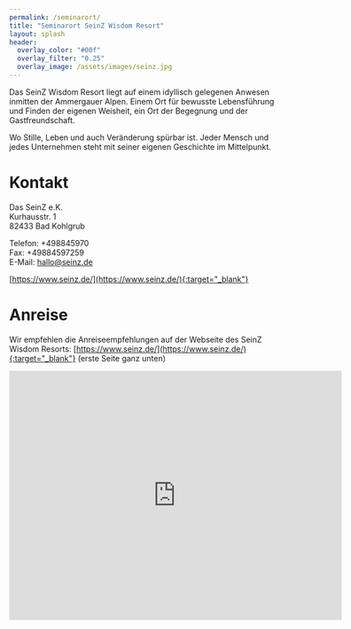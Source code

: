 ```yaml
---
permalink: /seminarort/
title: "Seminarort SeinZ Wisdom Resort"
layout: splash
header:
  overlay_color: "#00f"
  overlay_filter: "0.25"
  overlay_image: /assets/images/seinz.jpg
---
```


Das SeinZ Wisdom Resort liegt auf einem idyllisch gelegenen Anwesen inmitten der Ammergauer Alpen.
Einem Ort für bewusste Lebensführung und Finden der eigenen Weisheit, ein Ort der Begegnung und der Gastfreundschaft.

Wo Stille, Leben und auch Veränderung spürbar ist. Jeder Mensch und jedes Unternehmen steht mit seiner eigenen Geschichte im Mittelpunkt.

# Kontakt
Das SeinZ e.K.<br>
Kurhausstr. 1<br>
82433 Bad Kohlgrub<br>

Telefon: +498845970<br>
Fax: +49884597259<br>
E-Mail: hallo@seinz.de<br>

[https://www.seinz.de/](https://www.seinz.de/){:target="_blank"}

# Anreise
Wir empfehlen die Anreiseempfehlungen auf der Webseite des SeinZ Wisdom Resorts: [https://www.seinz.de/](https://www.seinz.de/){:target="_blank"} (erste Seite ganz unten)

<iframe src="https://www.google.com/maps/embed?pb=!1m18!1m12!1m3!1d2687.0325740966205!2d11.041900314711677!3d47.66436359198057!2m3!1f0!2f0!3f0!3m2!1i1024!2i768!4f13.1!3m3!1m2!1s0x479c532b2f4ac5e3%3A0xe16db1f080750664!2sSEINZ%20-%20Wisdom%20Resort%20-%20Seminarhaus-Biohotel-Heilzentrum!5e0!3m2!1sde!2sde!4v1590089565853!5m2!1sde!2sde" width="600" height="450" frameborder="0" style="border:0;" allowfullscreen="" aria-hidden="false" tabindex="0"></iframe>
